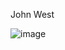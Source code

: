 John West

![image](https://github.com/jnw747/jnw747/assets/16072424/e28933e4-59e3-47f1-8a51-42ea75cf8450)
